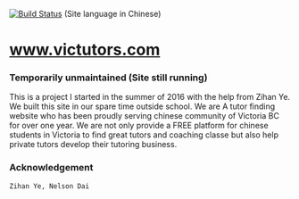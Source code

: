 [![Build Status](https://travis-ci.org/waynezhang1995/Victutors.com.svg?branch=master)](https://travis-ci.org/waynezhang1995/Victutors.com) (Site language in Chinese)

# www.victutors.com

### Temporarily unmaintained (Site still running)

This is a project I started in the summer of 2016 with the help from Zihan Ye. We built this site in our spare time outside school. We are A tutor finding website who has been proudly serving chinese community of Victoria BC for over one year. We are not only provide a FREE platform for chinese students in Victoria to find great tutors and coaching classe but also help private tutors develop their tutoring business.

### Acknowledgement

```Zihan Ye, Nelson Dai```
